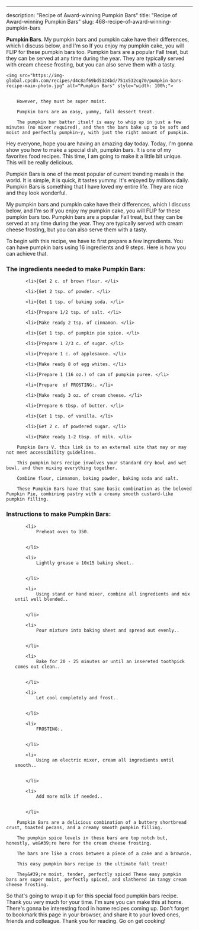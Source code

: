---
description: "Recipe of Award-winning Pumpkin Bars"
title: "Recipe of Award-winning Pumpkin Bars"
slug: 468-recipe-of-award-winning-pumpkin-bars

<p>
	<strong>Pumpkin Bars</strong>. 
	My pumpkin bars and pumpkin cake have their differences, which I discuss below, and I&#39;m so If you enjoy my pumpkin cake, you will FLIP for these pumpkin bars too. Pumpkin bars are a popular Fall treat, but they can be served at any time during the year. They are typically served with cream cheese frosting, but you can also serve them with a tasty.
</p>
<p>
	
	<img src="https://img-global.cpcdn.com/recipes/d4c8af69bd5324bd/751x532cq70/pumpkin-bars-recipe-main-photo.jpg" alt="Pumpkin Bars" style="width: 100%;">
	
	
		However, they must be super moist.
	
		Pumpkin bars are an easy, yummy, fall dessert treat.
	
		The pumpkin bar batter itself is easy to whip up in just a few minutes (no mixer required), and then the bars bake up to be soft and moist and perfectly pumpkin-y, with just the right amount of pumpkin.
	
</p>
<p>
	Hey everyone, hope you are having an amazing day today. Today, I'm gonna show you how to make a special dish, pumpkin bars. It is one of my favorites food recipes. This time, I am going to make it a little bit unique. This will be really delicious.
</p>
	
<p>
	Pumpkin Bars is one of the most popular of current trending meals in the world. It is simple, it is quick, it tastes yummy. It's enjoyed by millions daily. Pumpkin Bars is something that I have loved my entire life. They are nice and they look wonderful.
</p>
<p>
	My pumpkin bars and pumpkin cake have their differences, which I discuss below, and I&#39;m so If you enjoy my pumpkin cake, you will FLIP for these pumpkin bars too. Pumpkin bars are a popular Fall treat, but they can be served at any time during the year. They are typically served with cream cheese frosting, but you can also serve them with a tasty.
</p>

<p>
To begin with this recipe, we have to first prepare a few ingredients. You can have pumpkin bars using 16 ingredients and 9 steps. Here is how you can achieve that.
</p>

<h3>The ingredients needed to make Pumpkin Bars:</h3>

<ol>
	
		<li>{Get 2 c. of brown flour. </li>
	
		<li>{Get 2 tsp. of powder. </li>
	
		<li>{Get 1 tsp. of baking soda. </li>
	
		<li>{Prepare 1/2 tsp. of salt. </li>
	
		<li>{Make ready 2 tsp. of cinnamon. </li>
	
		<li>{Get 1 tsp. of pumpkin pie spice. </li>
	
		<li>{Prepare 1 2/3 c. of sugar. </li>
	
		<li>{Prepare 1 c. of applesauce. </li>
	
		<li>{Make ready 8 of egg whites. </li>
	
		<li>{Prepare 1 (16 oz.) of can of pumpkin puree. </li>
	
		<li>{Prepare  of FROSTING:. </li>
	
		<li>{Make ready 3 oz. of cream cheese. </li>
	
		<li>{Prepare 6 tbsp. of butter. </li>
	
		<li>{Get 1 tsp. of vanilla. </li>
	
		<li>{Get 2 c. of powdered sugar. </li>
	
		<li>{Make ready 1-2 tbsp. of milk. </li>
	
</ol>
<p>
	
		Pumpkin Bars V. this link is to an external site that may or may not meet accessibility guidelines.
	
		This pumpkin bars recipe involves your standard dry bowl and wet bowl, and then mixing everything together.
	
		Combine flour, cinnamon, baking powder, baking soda and salt.
	
		These Pumpkin Bars have that same basic combination as the beloved Pumpkin Pie, combining pastry with a creamy smooth custard-like pumpkin filling.
	
</p>

<h3>Instructions to make Pumpkin Bars:</h3>

<ol>
	
		<li>
			Preheat oven to 350.
			
			
		</li>
	
		<li>
			Lightly grease a 10x15 baking sheet..
			
			
		</li>
	
		<li>
			Using stand or hand mixer, combine all ingredients and mix until well blended..
			
			
		</li>
	
		<li>
			Pour mixture into baking sheet and spread out evenly..
			
			
		</li>
	
		<li>
			Bake for 20 - 25 minutes or until an insereted toothpick comes out clean..
			
			
		</li>
	
		<li>
			Let cool completely and frost..
			
			
		</li>
	
		<li>
			FROSTING:.
			
			
		</li>
	
		<li>
			Using an electric mixer, cream all ingredients until smooth..
			
			
		</li>
	
		<li>
			Add more milk if needed..
			
			
		</li>
	
</ol>

<p>
	
		Pumpkin Bars are a delicious combination of a buttery shortbread crust, toasted pecans, and a creamy smooth pumpkin filling.
	
		The pumpkin spice levels in these bars are top notch but, honestly, we&#39;re here for the cream cheese frosting.
	
		The bars are like a cross between a piece of a cake and a brownie.
	
		This easy pumpkin bars recipe is the ultimate fall treat!
	
		They&#39;re moist, tender, perfectly spiced These easy pumpkin bars are super moist, perfectly spiced, and slathered in tangy cream cheese frosting.
	
</p>

<p>
	So that's going to wrap it up for this special food pumpkin bars recipe. Thank you very much for your time. I'm sure you can make this at home. There's gonna be interesting food in home recipes coming up. Don't forget to bookmark this page in your browser, and share it to your loved ones, friends and colleague. Thank you for reading. Go on get cooking!
</p>
